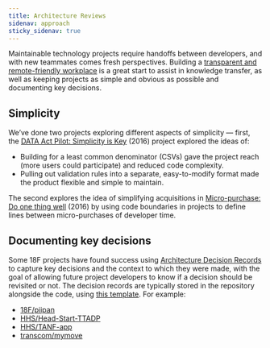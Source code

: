 ```yaml
---
title: Architecture Reviews
sidenav: approach
sticky_sidenav: true
---
```


Maintainable technology projects require handoffs between developers, and with new teammates comes fresh perspectives. Building a [transparent and remote-friendly
workplace](https://18f.gsa.gov/2015/10/15/best-practices-for-distributed-teams/) is a great start to assist in knowledge transfer, as well as keeping projects as simple and obvious as possible and documenting key decisions. 

## Simplicity

We’ve done two projects exploring different aspects of simplicity — first, the [DATA Act Pilot: Simplicity is Key]({{site.baseurl}}/architecture-reviews/data-act-pilot) (2016) project explored the ideas of:

- Building for a least common denominator (CSVs) gave the project reach (more users could participate) and reduced code complexity. 
- Pulling out validation rules into a separate, easy-to-modify format made the product flexible and simple to maintain. 

The second explores the idea of simplifying acquisitions in [Micro-purchase: Do one thing well]({{site.baseurl}}/architecture-reviews/micro-purchase) (2016) by using code boundaries in projects to define lines between micro-purchases of developer time. 

## Documenting key decisions

Some 18F projects have found success using [Architecture Decision Records](https://adr.github.io/) to capture key decisions and the context to which they were made, with the goal of allowing future project developers to know if a decision should be revisited or not. The decision records are typically stored in the repository alongside the code, using [this template](https://github.com/joelparkerhenderson/architecture-decision-record/blob/master/templates/decision_record_template_by_michael_nygard/index.md). For example:

- [18F/piipan](https://github.com/18F/piipan/tree/main/docs/adr)
- [HHS/Head-Start-TTADP](https://github.com/HHS/Head-Start-TTADP/tree/main/docs/adr)
- [HHS/TANF-app](https://github.com/HHS/TANF-app/tree/main/docs/Architecture%20Decision%20Record)
- [transcom/mymove](https://github.com/transcom/mymove/tree/master/docs/adr)
